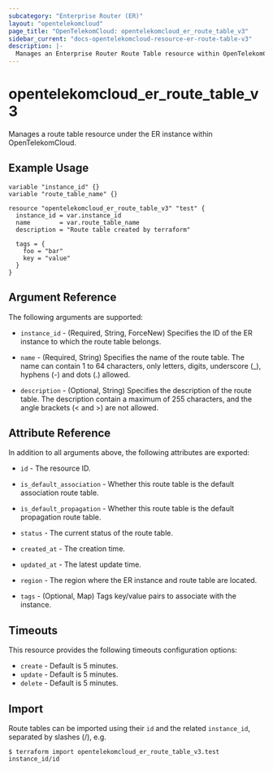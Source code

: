 ```yaml
---
subcategory: "Enterprise Router (ER)"
layout: "opentelekomcloud"
page_title: "OpenTelekomCloud: opentelekomcloud_er_route_table_v3"
sidebar_current: "docs-opentelekomcloud-resource-er-route-table-v3"
description: |-
  Manages an Enterprise Router Route Table resource within OpenTelekomCloud.
---
```


# opentelekomcloud_er_route_table_v3

Manages a route table resource under the ER instance within OpenTelekomCloud.

## Example Usage

```hcl
variable "instance_id" {}
variable "route_table_name" {}

resource "opentelekomcloud_er_route_table_v3" "test" {
  instance_id = var.instance_id
  name        = var.route_table_name
  description = "Route table created by terraform"

  tags = {
    foo = "bar"
    key = "value"
  }
}
```

## Argument Reference

The following arguments are supported:

* `instance_id` - (Required, String, ForceNew) Specifies the ID of the ER instance to which the route table belongs.

* `name` - (Required, String) Specifies the name of the route table.
  The name can contain 1 to 64 characters, only letters, digits, underscore (_), hyphens (-) and dots (.) allowed.

* `description` - (Optional, String) Specifies the description of the route table.
  The description contain a maximum of 255 characters, and the angle brackets (< and >) are not allowed.

## Attribute Reference

In addition to all arguments above, the following attributes are exported:

* `id` - The resource ID.

* `is_default_association` - Whether this route table is the default association route table.

* `is_default_propagation` - Whether this route table is the default propagation route table.

* `status` - The current status of the route table.

* `created_at` - The creation time.

* `updated_at` - The latest update time.

* `region` - The region where the ER instance and route table are located.

* `tags` - (Optional, Map) Tags key/value pairs to associate with the instance.

## Timeouts

This resource provides the following timeouts configuration options:

* `create` - Default is 5 minutes.
* `update` - Default is 5 minutes.
* `delete` - Default is 5 minutes.

## Import

Route tables can be imported using their `id` and the related `instance_id`, separated by slashes (/), e.g.

```
$ terraform import opentelekomcloud_er_route_table_v3.test instance_id/id
```
